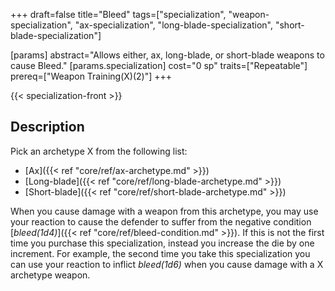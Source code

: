 +++
draft=false
title="Bleed"
tags=["specialization", "weapon-specialization", "ax-specialization", "long-blade-specialization", "short-blade-specialization"]

[params]
  abstract="Allows either, ax, long-blade, or short-blade weapons to cause Bleed."
  [params.specialization]
    cost="0 sp"
    traits=["Repeatable"]
    prereq=["Weapon Training(X)(2)"]
+++

{{< specialization-front >}}

## Description

Pick an archetype X from the following list:
* [Ax]({{< ref "core/ref/ax-archetype.md" >}})
* [Long-blade]({{< ref "core/ref/long-blade-archetype.md" >}})
* [Short-blade]({{< ref "core/ref/short-blade-archetype.md" >}})

When you cause damage with a weapon from this archetype, you may use your 
reaction to cause the defender to suffer from the negative condition 
[*bleed(1d4)*]({{< ref "core/ref/bleed-condition.md" >}}). If this is not the 
first time you purchase this specialization, instead you increase the die
by one increment. For example, the second time you take this specialization 
you can use your reaction to inflict *bleed(1d6)* when you cause damage with
a X archetype weapon.


